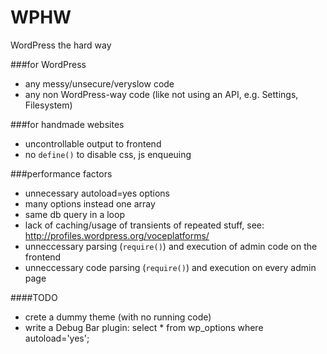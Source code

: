 WPHW
====

WordPress the hard way

###for WordPress
- any messy/unsecure/veryslow code
- any non WordPress-way code (like not using an API, e.g. Settings, Filesystem)

###for handmade websites

- uncontrollable output to frontend
- no `define()` to disable css, js enqueuing


###performance factors

- unnecessary autoload=yes options
- many options instead one array
- same db query in a loop
- lack of caching/usage of transients of repeated stuff, see: http://profiles.wordpress.org/voceplatforms/
- unneccessary parsing (`require()`) and execution of admin code on the frontend
- unneccessary code parsing (`require()`) and execution on every admin page

####TODO

- crete a dummy theme (with no running code)
- write a Debug Bar plugin: select * from wp_options where autoload='yes';
